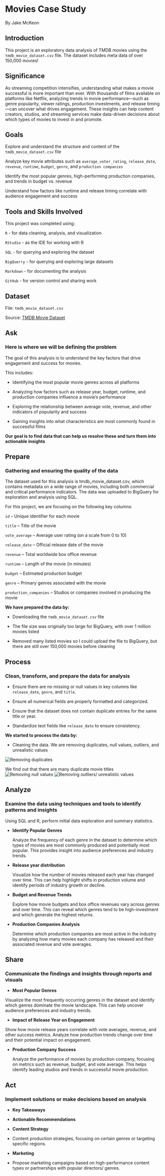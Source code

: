 # Movies Case Study
By Jake McKeon

## Introduction
This project is an exploratory data analysis of TMDB movies using the `tmdb_movie_dataset.csv` file. The dataset includes meta data of over 150,000 movies!

## Significance
As streaming competition intensifies, understanding what makes a movie successful is more important than ever. With thousands of films available on platforms like Netflix, analyzing trends in movie performance—such as genre popularity, viewer ratings, production investments, and release timing—can uncover what drives engagement. These insights can help content creators, studios, and streaming services make data-driven decisions about which types of movies to invest in and promote.

## Goals
Explore and understand the structure and content of the `tmdb_movie_dataset.csv` file

Analyze key movie attributes such as `average_voter_rating`, `release_date`, `revenue`, `runtime`, `budget`, `genre`, and `production companies`

Identify the most popular genres, high-performing production companies, and trends in budget vs. revenue

Understand how factors like runtime and release timing correlate with audience engagement and success


## Tools and Skills Involved
This project was completed using:

`R` - for data cleaning, analysis, and visualization

`RStudio` - as the IDE for working with R

`SQL` - for querying and exploring the dataset

`BigQuerry` - for querying and exploring large datasets

`Markdown` - for documenting the analysis

`GitHub` - for version control and sharing work

## Dataset
File: `tmdb_movie_dataset.csv`

Source: [TMDB Movie Dataset](https://www.kaggle.com/datasets/asaniczka/tmdb-movies-dataset-2023-930k-movies)

## Ask
### Here is where we will be defining the problem
The goal of this analysis is to understand the key factors that drive engagement and success for movies. 

This includes:

- Identifying the most popular movie genres across all platforms

- Analyzing how factors such as release year, budget, runtime, and production companies influence a movie’s performance

- Exploring the relationship between average vote, revenue, and other indicators of popularity and success

- Gaining insights into what characteristics are most commonly found in successful films

**Our goal is to find data that can help us resolve these and turn them into actionable insights**

## Prepare
### Gathering and ensuring the quality of the data
The dataset used for this analysis is tmdb_movie_dataset.csv, which contains metadata on a wide range of movies, including both commercial and critical performance indicators. The data was uploaded to BigQuery for exploration and analysis using SQL.

For this project, we are focusing on the following key columns:

`id` – Unique identifier for each movie

`title` – Title of the movie

`vote_average` – Average user rating (on a scale from 0 to 10)

`release_date` – Official release date of the movie

`revenue` – Total worldwide box office revenue

`runtime` – Length of the movie (in minutes)

`budget` – Estimated production budget

`genre` – Primary genres associated with the movie

`production_companies` – Studios or companies involved in producing the movie

**We have prepared the data by:**

- Downloading the `tmdb_movie_dataset.csv` file

- The file size was originally too large for BigQuery, with over 1 million movies listed

- Removed many listed movies so I could upload the file to BigQuery, but there are still over 150,000 movies before cleaning

## Process
### Clean, transform, and prepare the data for analysis
- Ensure there are no missing or null values in key columns like `release_date`, `genre`, and `title`.

- Ensure all numerical fields are properly formatted and categorized.

- Ensure that the dataset does not contain duplicate entries for the same title or year.

- Standardize text fields like `release_date` to ensure consistency.

**We started to process the data by:**

- Cleaning the data. We are removing duplicates, null values, outliers, and unrealistic values

![Removing duplicates](URL)

We find out that there are many duplicate movie titles
![Removing null values](URL)
![Removing outliers/ unrealistic values]()









## Analyze
### Examine the data using techniques and tools to identify patterns and insights
Using SQL and R, perform initial data exploration and summary statistics.

- **Identify Popular Genres** 

   Analyze the frequency of each genre in the dataset to determine which types of movies are most commonly produced and potentially most popular. This provides insight into audience preferences and industry trends.

- **Release year distribution**
 
    Visualize how the number of movies released each year has changed over time. This can help highlight shifts in production volume and identify periods of industry growth or decline.

- **Budget and Revenue Trends**
  
  Explore how movie budgets and box office revenues vary across genres and over time. This can reveal which genres tend to be high-investment and which generate the highest returns.

- **Production Companies Analysis**
  
  Determine which production companies are most active in the industry by analyzing how many movies each company has released and their associated revenue and vote averages.


## Share
### Communicate the findings and insights through reports and visuals
- **Most Popular Genres**

Visualize the most frequently occurring genres in the dataset and identify which genres dominate the movie landscape. This can help uncover audience preferences and industry trends.

- **Impact of Release Year on Engagement**

Show how movie release years correlate with vote averages, revenue, and other success metrics. Analyze how production trends change over time and their potential impact on engagement.

- **Production Company Success**

  Analyze the performance of movies by production company, focusing on metrics such as revenue, budget, and vote average. This helps identify leading studios and trends in successful movie production.

## Act
### Implement solutions or make decisions based on analysis
- **Key Takeaways**
- **Actionable Recommendations**
- **Content Strategy**

- Content production strategies, focusing on certain genres or targeting specific regions.

- **Marketing**

- Propose marketing campaigns based on high-performance content types or partnerships with popular directors/ genres.










